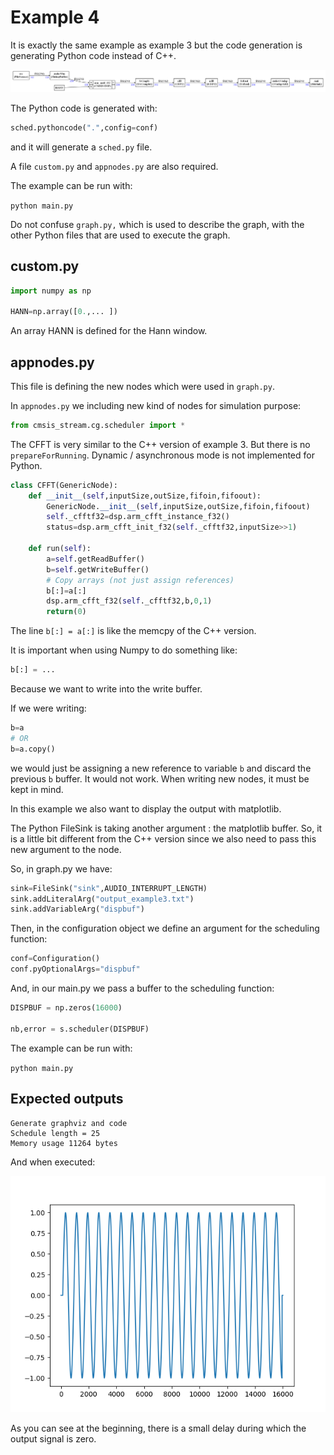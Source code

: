 # Example 4

It is exactly the same example as example 3 but the code generation is generating Python code instead of C++.

![graph4](docassets/graph4.png)

The Python code is generated with:

```python
sched.pythoncode(".",config=conf)
```

and it will generate a `sched.py` file.

A file `custom.py` and `appnodes.py` are also required.

The example can be run with:

`python main.py`

Do not confuse `graph.py,` which is used to describe the graph, with the other Python files that are used to execute the graph.

## custom.py

```python
import numpy as np 

HANN=np.array([0.,... ])

```

An array HANN is defined for the Hann window.

## appnodes.py

This file is defining the new nodes which were used in `graph.py`. 

In `appnodes.py` we including new kind of nodes for simulation purpose:

```python
from cmsis_stream.cg.scheduler import *
```

The CFFT is very similar to the C++ version of example 3. But there is no `prepareForRunning`. Dynamic / asynchronous mode is not implemented for Python.

```python
class CFFT(GenericNode):
    def __init__(self,inputSize,outSize,fifoin,fifoout):
        GenericNode.__init__(self,inputSize,outSize,fifoin,fifoout)
        self._cfftf32=dsp.arm_cfft_instance_f32()
        status=dsp.arm_cfft_init_f32(self._cfftf32,inputSize>>1)

    def run(self):
        a=self.getReadBuffer()
        b=self.getWriteBuffer()
        # Copy arrays (not just assign references)
        b[:]=a[:]
        dsp.arm_cfft_f32(self._cfftf32,b,0,1)
        return(0)
```

The line `b[:] = a[:]` is like the memcpy of the C++ version.



It is important when using Numpy to do something like:

```python
b[:] = ...
```

Because we want to write into the write buffer.

If we were writing:

```python
b=a
# OR
b=a.copy()
```

we would just be assigning a new reference to variable `b` and discard the previous `b` buffer. It would not work. When writing new nodes, it must be kept in mind.

In this example we also want to display the output with matplotlib.

The Python FileSink is taking another argument : the matplotlib buffer. So, it is a little bit different from the C++ version since we also need to pass this new argument to the node.

So, in graph.py we have:



```python
sink=FileSink("sink",AUDIO_INTERRUPT_LENGTH)
sink.addLiteralArg("output_example3.txt")
sink.addVariableArg("dispbuf")
```

Then, in the configuration object we define an argument for the scheduling function:



```python
conf=Configuration()
conf.pyOptionalArgs="dispbuf"
```



And, in our main.py we pass a buffer to the scheduling function:



```python
DISPBUF = np.zeros(16000)

nb,error = s.scheduler(DISPBUF)
```

The example can be run with:

`python main.py`



## Expected outputs

```
Generate graphviz and code
Schedule length = 25
Memory usage 11264 bytes
```

And when executed:

![sine](docassets/sine.png)

As you can see at the beginning, there is a small delay during which the output signal is zero.
